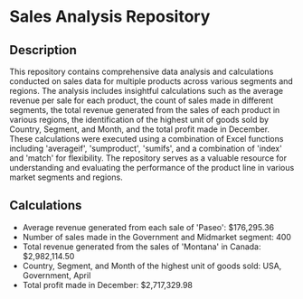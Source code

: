 # Sales Analysis Repository

## Description
This repository contains comprehensive data analysis and calculations conducted on sales data for multiple products across various segments and regions. The analysis includes insightful calculations such as the average revenue per sale for each product, the count of sales made in different segments, the total revenue generated from the sales of each product in various regions, the identification of the highest unit of goods sold by Country, Segment, and Month, and the total profit made in December. These calculations were executed using a combination of Excel functions including 'averageif', 'sumproduct', 'sumifs', and a combination of 'index' and 'match' for flexibility. The repository serves as a valuable resource for understanding and evaluating the performance of the product line in various market segments and regions.


## Calculations
- Average revenue generated from each sale of 'Paseo': $176,295.36
- Number of sales made in the Government and Midmarket segment: 400
- Total revenue generated from the sales of 'Montana' in Canada: $2,982,114.50
- Country, Segment, and Month of the highest unit of goods sold: USA, Government, April
- Total profit made in December: $2,717,329.98

